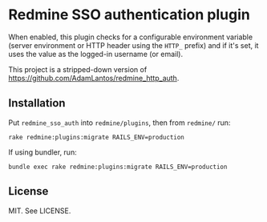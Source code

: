 # Redmine SSO authentication plugin

When enabled, this plugin checks for a configurable environment variable
(server environment or HTTP header using the `HTTP_` prefix) and if it's set,
it uses the value as the logged-in username (or email).

This project is a stripped-down version of
https://github.com/AdamLantos/redmine_http_auth.

## Installation

Put `redmine_sso_auth` into `redmine/plugins`, then from `redmine/` run:

    rake redmine:plugins:migrate RAILS_ENV=production

If using bundler, run:

    bundle exec rake redmine:plugins:migrate RAILS_ENV=production

## License

MIT. See LICENSE.

